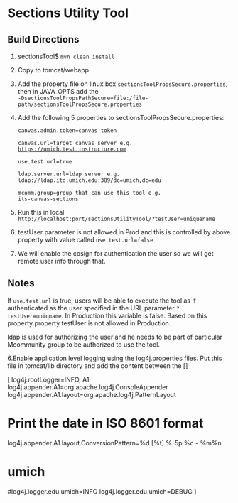 # Sections Utility Tool

## Build Directions
 
1. sectionsTool$ <code>mvn clean install</code>
2. Copy to tomcat/webapp
3. Add the property file on linux box <code>sectionsToolPropsSecure.properties</code>,   
then in JAVA_OPTS add the  
<code>-DsectionsToolPropsPathSecure=file:/file-path/sectionsToolPropsSecure.properties</code>
4. Add the following 5 properties to sectionsToolPropsSecure.properties: 

    <code>canvas.admin.token=canvas token  
    canvas.url=target canvas server e.g. https://umich.test.instructure.com  
    use.test.url=true  
    ldap.server.url=ldap server e.g. ldap://ldap.itd.umich.edu:389/dc=umich,dc=edu  
    mcomm.group=group that can use this tool e.g. its-canvas-sections</code>

5. Run this in local  
<code>http://localhost:port/sectionsUtilityTool/?testUser=uniquename</code>
  1. testUser parameter is not allowed in Prod and this is controlled by above property with value called <code>use.test.url=false</code>
  2. We will enable the cosign for authentication the user so we will get remote user info through that.

## Notes

If <code>use.test.url</code> is true, users will be able to execute the tool as if authenticated as the user specified in the URL parameter <code>?testUser=uniqname</code>. In Production this variable is  false. Based on this property property testUser is not allowed in Production.

ldap is used for authorizing the user and he needs to be part of particular Mcommunity group to be authorized to use the tool.


 6.Enable application level logging using the log4j.properties files. Put this file in tomcat/lib directory and add the content between the []
 
[
log4j.rootLogger=INFO, A1
log4j.appender.A1=org.apache.log4j.ConsoleAppender
log4j.appender.A1.layout=org.apache.log4j.PatternLayout

# Print the date in ISO 8601 format
log4j.appender.A1.layout.ConversionPattern=%d [%t] %-5p %c - %m%n

# umich
#log4j.logger.edu.umich=INFO
log4j.logger.edu.umich=DEBUG
]
 
